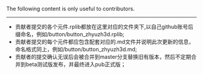 The following content is only useful to contributors.

***
* 贡献者提交的各个元件.rplib都放在这里对应的文件夹下,以自己github账号后缀命名，例如/button/button_zhyuzh3d.rplib;
* 贡献者提交的每个元件都应包含配套对应的.md文件并说明此次更新的信息，命名格式同上，例如/button/button_zhyuzh3d.md;
* 贡献者的提交确认无误后会被合并到master分支替换旧有版本，然后不定期合并到beta测试版发布，并最终进入pub正式版；
